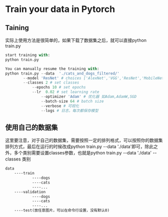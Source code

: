 # Train your data in Pytorch

## Taining

实际上使用方法是很简单的，如果下载了数据集之后，就可以直接python train.py

```python
start training with:
python train.py

You can manually resume the training with:
python train.py --data  './cats_and_dogs_filtered/'
		--model 'ResNet' # choices ['AlexNet','VGG','ResNet','MobileNet','ShuffleNet','DenseNet','MnasNet']
		--classes 2 # set classes 
    		--epochs 10 # set epochs
        	--lr  0.02 # set learning rate
            	--optimizer 'Adam' # 优化器 如Adam,AdamW,SGD
                --batch-size 64 # batch size
                --verbose # 可视化
                --logs # 日志，每次都保存模型
```

## 使用自己的数据集

这里要注意，对于自己的数据集，需要按照一定的排列格式，可以按照你的数据集排列方式，最后在运行的时候改成python train.py --data './data'即可，除此之外，多个类别需要设置classes参数，也就是python train.py --data './data' --classes 类别

```txt
data
	----train
    		----dogs
         	----cats
         	----...
    ----validation
    		----dogs
         	----cats
         	----...
   	----test(放任意图片，可以在命令行设置，没有默认0)
```

